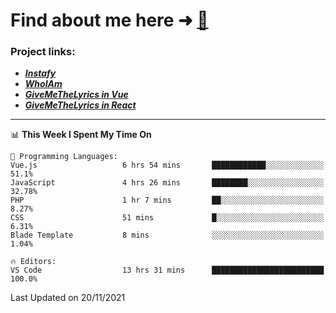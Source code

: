# Find about me here ➜ [🧑](https://pauabella.dev)

### Project links:
- ***[Instafy](https://instafy.me)***
- ***[WhoIAm](https://pauabella.dev)***
- ***[GiveMeTheLyrics in Vue](https://lyrics.pauabella.dev)***
- ***[GiveMeTheLyrics in React](https://pauabella.dev/GiveMeTheLyrics)***

---
<!--START_SECTION:waka-->
📊 **This Week I Spent My Time On** 

```text
💬 Programming Languages: 
Vue.js                   6 hrs 54 mins       ████████████░░░░░░░░░░░░░   51.1% 
JavaScript               4 hrs 26 mins       ████████░░░░░░░░░░░░░░░░░   32.78% 
PHP                      1 hr 7 mins         ██░░░░░░░░░░░░░░░░░░░░░░░   8.27% 
CSS                      51 mins             █░░░░░░░░░░░░░░░░░░░░░░░░   6.31% 
Blade Template           8 mins              ░░░░░░░░░░░░░░░░░░░░░░░░░   1.04%

🔥 Editors: 
VS Code                  13 hrs 31 mins      █████████████████████████   100.0%

```


 Last Updated on 20/11/2021
<!--END_SECTION:waka-->
